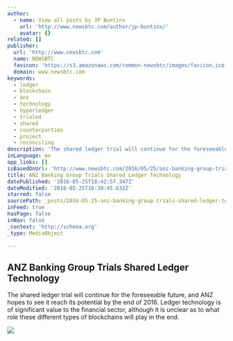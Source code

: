 ```yaml
---
author:
  - name: View all posts by JP Buntinx
    url: 'http://www.newsbtc.com/author/jp-buntinx/'
    avatar: {}
related: []
publisher:
  url: 'http://www.newsbtc.com'
  name: NEWSBTC
  favicon: 'https://s3.amazonaws.com/common-newsbtc/images/favicon.ico'
  domain: www.newsbtc.com
keywords:
  - ledger
  - blockchain
  - anz
  - technology
  - hyperledger
  - trialed
  - shared
  - counterparties
  - project
  - reconciling
description: 'The shared ledger trial will continue for the foreseeable future, and ANZ hopes to see it reach its potential by the end of 2016. Ledger technology is of significant value to the financial sector, although it is unclear as to what role these different types of blockchains will play in the end.'
inLanguage: en
app_links: []
isBasedOnUrl: 'http://www.newsbtc.com/2016/05/25/anz-banking-group-trials-shared-ledger-technology/'
title: ANZ Banking Group Trials Shared Ledger Technology
datePublished: '2016-05-25T18:42:57.347Z'
dateModified: '2016-05-25T16:39:45.632Z'
starred: false
sourcePath: _posts/2016-05-25-anz-banking-group-trials-shared-ledger-technology.md
inFeed: true
hasPage: false
inNav: false
_context: 'http://schema.org'
_type: MediaObject

---
```

<article style=""><h1>ANZ Banking Group Trials Shared Ledger Technology</h1><p>The shared ledger trial will continue for the foreseeable future, and ANZ hopes to see it reach its potential by the end of 2016. Ledger technology is of significant value to the financial sector, although it is unclear as to what role these different types of blockchains will play in the end.</p><img src="http://s3.amazonaws.com/main-newsbtc-images/2016/05/25170903/ANZ-Banking-Group-Trials-Shared-Ledger-Technology.jpg" /></article>